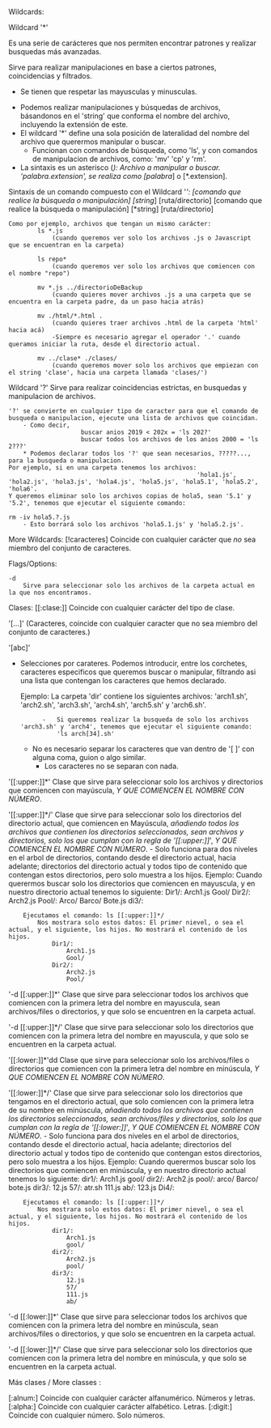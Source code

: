 Wildcards:

Wildcard '*'

Es una serie de carácteres que nos permiten encontrar patrones y realizar busquedas más avanzadas.

Sirve para realizar manipulaciones en base a ciertos patrones, coincidencias y filtrados.
- Se tienen que respetar las mayusculas y minusculas.


* Podemos realizar manipulaciones y búsquedas de archivos, básandonos en el 'string' que conforma el nombre del archivo, incluyendo la extensión de este.
* El wildcard '*' define una sola posición de lateralidad del nombre del archivo que querermos manipular o buscar.
    - Funcionan con comandos de búsqueda, como 'ls', y con comandos de manipulacion de archivos, como: 'mv' 'cp' y 'rm'.
* La sintaxis es un asterisco (*):
                                Archivo a manipular o buscar. 'palabra.extension', se realiza como [palabra*] o [*.extension].

Sintaxis de un comando compuesto con el Wildcard '*':
    [comando que realice la búsqueda o manipulación] [string*] [ruta/directorio]
    [comando que realice la búsqueda o manipulación] [*string] [ruta/directorio]

    Como por ejemplo, archivos que tengan un mismo carácter:
            ls *.js
                (cuando queremos ver solo los archivos .js o Javascript que se encuentran en la carpeta)

            ls repo*
                (cuando queremos ver solo los archivos que comiencen con el nombre "repo")
                
            mv *.js ../directorioDeBackup
                (cuando quieres mover archivos .js a una carpeta que se encuentra en la carpeta padre, da un paso hacia atrás)

            mv ./html/*.html .
                (cuando quieres traer archivos .html de la carpeta 'html' hacia acá)
                -Siempre es necesario agregar el operador '.' cuando queramos iniciar la ruta, desde el directorio actual.

            mv ../clase* ./clases/
                (cuando queremos mover solo los archivos que empiezan con el string 'clase', hacia una carpeta llamada 'clases/')


Wildcard '?'
    Sirve para realizar coincidencias estrictas, en busquedas y manipulacion de archivos.

    '?' se convierte en cualquier tipo de caracter para que el comando de busqueda o manipulacion, ejecute una lista de archivos que coincidan.
        - Como decir,
                        buscar anios 2019 < 202x = 'ls 202?'
                        buscar todos los archivos de los anios 2000 = 'ls 2???'
        * Podemos declarar todos los '?' que sean necesarios, ?????..., para la busqueda o manipulacion.
    Por ejemplo, si en una carpeta tenemos los archivos:
                                                        'hola1.js', 'hola2.js', 'hola3.js', 'hola4.js', 'hola5.js', 'hola5.1', 'hola5.2', 'hola6'.
    Y queremos eliminar solo los archivos copias de hola5, sean '5.1' y '5.2', tenemos que ejecutar el siguiente comando:
                                                                                                                    rm -iv hola5.?.js
        - Esto borrará solo los archivos 'hola5.1.js' y 'hola5.2.js'.


More Wildcards:
[!caracteres] Coincide con cualquier carácter que *no* sea miembro del conjunto de caracteres.



Flags/Options:
    
    -d
        Sirve para seleccionar solo los archivos de la carpeta actual en la que nos encontramos.



Clases: [[:clase:]] Coincide con cualquier carácter del tipo de clase.

'[...]' (Caracteres, coincide con cualquier caracter que no sea miembro del conjunto de caracteres.)

'[abc]'
* Selecciones por carateres.
    Podemos introducir, entre los corchetes, caracteres especificos que queremos buscar o manipular, filtrando asi una lista que contengan los caracteres que hemos declarado.
    
    Ejemplo:
            La carpeta 'dir' contiene los siguientes archivos: 'arch1.sh', 'arch2.sh', 'arch3.sh', 'arch4.sh', 'arch5.sh' y 'arch6.sh'.
            
            -   Si queremos realizar la busqueda de solo los archivos 'arch3.sh' y 'arch4', tenemos que ejecutar el siguiente comando:
                'ls arch[34].sh'

    * No es necesario separar los caracteres que van dentro de '[ ]' con alguna coma, guion o algo similar.
        - Los caracteres no se separan con nada.


'[[:upper:]]*'
    Clase que sirve para seleccionar solo los archivos y directorios que comiencen con mayúscula, *Y QUE COMIENCEN EL NOMBRE CON NÚMERO*.

'[[:upper:]]*/'
    Clase que sirve para seleccionar solo los directorios del directorio actual, que comiencen en Mayúscula, *añadiendo todos los archivos que contienen los directorios seleccionados, sean archivos y directorios, solo los que cumplan con la regla de '[[:upper:]]*', *Y QUE COMIENCEN EL NOMBRE CON NÚMERO*.
    - Solo funciona para dos niveles en el arbol de directorios, contando desde el directorio actual, hacia adelante; directorios del directorio actual y todos tipo de contenido que contengan estos directorios, pero solo muestra a los hijos.
        Ejemplo:
        Cuando querermos buscar solo los directorios que comiencen en mayuscula, y en nuestro directorio actual tenemos lo siguiente:
                Dir1/:
                    Arch1.js
                    Gool/
                Dir2/:
                    Arch2.js
                    Pool/:
                        Arco/
                        Barco/
                        Bote.js
                di3/:

        Ejecutamos el comando: ls [[:upper:]]*/
            Nos mostrara solo estos datos: El primer nievel, o sea el actual, y el siguiente, los hijos. No mostrará el contenido de los hijos.
                Dir1/:
                    Arch1.js
                    Gool/
                Dir2/:
                    Arch2.js
                    Pool/

'-d [[:upper:]]*'
    Clase que sirve para seleccionar todos los archivos que comiencen con la primera letra del nombre en mayuscula, sean archivos/files o directorios, y que solo se encuentren en la carpeta actual.

'-d [[:upper:]]*/'
    Clase que sirve para seleccionar solo los directorios que comiencen con la primera letra del nombre en mayuscula, y que solo se encuentren en la carpeta actual.



'[[:lower:]]*'dd
    Clase que sirve para seleccionar solo los archivos/files o directorios que comiencen con la primera letra del nombre en minúscula, *Y QUE COMIENCEN EL NOMBRE CON NÚMERO*.

'[[:lower:]]*/'
    Clase que sirve para seleccionar solo los directorios que tengamos en el directorio actual, que solo comiencen con la primera letra de su nombre en minúscula, *añadiendo todos los archivos que contienen los directorios seleccionados, sean archivos/files y directorios, solo los que cumplan con la regla de '[[:lower:]]*', *Y QUE COMIENCEN EL NOMBRE CON NÚMERO*.
    - Solo funciona para dos niveles en el arbol de directorios, contando desde el directorio actual, hacia adelante; directorios del directorio actual y todos tipo de contenido que contengan estos directorios, pero solo muestra a los hijos.
        Ejemplo:
        Cuando querermos buscar solo los directorios que comiencen en minúscula, y en nuestro directorio actual tenemos lo siguiente:
                dir1/:
                    Arch1.js
                    gool/
                dir2/:
                    Arch2.js
                    pool/:
                        arco/
                        Barco/
                        bote.js
                dir3/:
                    12.js
                    57/:
                        atr.sh
                    111.js
                    ab/:
                        123.js
                Di4/:
                
        Ejecutamos el comando: ls [[:upper:]]*/
            Nos mostrara solo estos datos: El primer nievel, o sea el actual, y el siguiente, los hijos. No mostrará el contenido de los hijos.
                dir1/:
                    Arch1.js
                    gool/
                dir2/:
                    Arch2.js
                    pool/
                dir3/:
                    12.js
                    57/
                    111.js
                    ab/

'-d [[:lower:]]*'
    Clase que sirve para seleccionar todos los archivos que comiencen con la primera letra del nombre en minúscula, sean archivos/files o directorios, y que solo se encuentren en la carpeta actual.

'-d [[:lower:]]*/'
    Clase que sirve para seleccionar solo los directorios que comiencen con la primera letra del nombre en minúscula, y que solo se encuentren en la carpeta actual.


Más clases / More classes :

[:alnum:] Coincide con cualquier carácter alfanumérico. Números y letras.
[:alpha:] Coincide con cualquier carácter alfabético. Letras.
[:digit:] Coincide con cualquier número. Solo números.